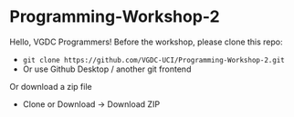 # Programming-Workshop-2

Hello, VGDC Programmers! Before the workshop, please clone this repo:  
* `git clone https://github.com/VGDC-UCI/Programming-Workshop-2.git` 
* Or use Github Desktop / another git frontend

Or download a zip file  
* Clone or Download -> Download ZIP
